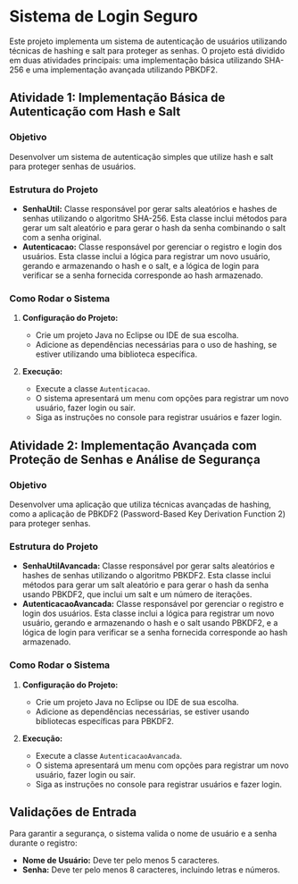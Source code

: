 # Sistema de Login Seguro

Este projeto implementa um sistema de autenticação de usuários utilizando técnicas de hashing e salt para proteger as senhas. O projeto está dividido em duas atividades principais: uma implementação básica utilizando SHA-256 e uma implementação avançada utilizando PBKDF2.

## Atividade 1: Implementação Básica de Autenticação com Hash e Salt

### Objetivo

Desenvolver um sistema de autenticação simples que utilize hash e salt para proteger senhas de usuários.

### Estrutura do Projeto

- **SenhaUtil:** Classe responsável por gerar salts aleatórios e hashes de senhas utilizando o algoritmo SHA-256. Esta classe inclui métodos para gerar um salt aleatório e para gerar o hash da senha combinando o salt com a senha original.
- **Autenticacao:** Classe responsável por gerenciar o registro e login dos usuários. Esta classe inclui a lógica para registrar um novo usuário, gerando e armazenando o hash e o salt, e a lógica de login para verificar se a senha fornecida corresponde ao hash armazenado.

### Como Rodar o Sistema

1. **Configuração do Projeto:**
   - Crie um projeto Java no Eclipse ou IDE de sua escolha.
   - Adicione as dependências necessárias para o uso de hashing, se estiver utilizando uma biblioteca específica.

2. **Execução:**
   - Execute a classe `Autenticacao`.
   - O sistema apresentará um menu com opções para registrar um novo usuário, fazer login ou sair.
   - Siga as instruções no console para registrar usuários e fazer login.

## Atividade 2: Implementação Avançada com Proteção de Senhas e Análise de Segurança

### Objetivo

Desenvolver uma aplicação que utiliza técnicas avançadas de hashing, como a aplicação de PBKDF2 (Password-Based Key Derivation Function 2) para proteger senhas.

### Estrutura do Projeto

- **SenhaUtilAvancada:** Classe responsável por gerar salts aleatórios e hashes de senhas utilizando o algoritmo PBKDF2. Esta classe inclui métodos para gerar um salt aleatório e para gerar o hash da senha usando PBKDF2, que inclui um salt e um número de iterações.
- **AutenticacaoAvancada:** Classe responsável por gerenciar o registro e login dos usuários. Esta classe inclui a lógica para registrar um novo usuário, gerando e armazenando o hash e o salt usando PBKDF2, e a lógica de login para verificar se a senha fornecida corresponde ao hash armazenado.

### Como Rodar o Sistema

1. **Configuração do Projeto:**
   - Crie um projeto Java no Eclipse ou IDE de sua escolha.
   - Adicione as dependências necessárias, se estiver usando bibliotecas específicas para PBKDF2.

2. **Execução:**
   - Execute a classe `AutenticacaoAvancada`.
   - O sistema apresentará um menu com opções para registrar um novo usuário, fazer login ou sair.
   - Siga as instruções no console para registrar usuários e fazer login.

## Validações de Entrada

Para garantir a segurança, o sistema valida o nome de usuário e a senha durante o registro:
- **Nome de Usuário:** Deve ter pelo menos 5 caracteres.
- **Senha:** Deve ter pelo menos 8 caracteres, incluindo letras e números.
